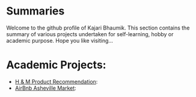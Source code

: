 # Summaries

Welcome to the github profile of Kajari Bhaumik. This section contains the summary of various projects undertaken for self-learning, hobby or academic purpose. Hope you like visiting...

# Academic Projects:

- [H & M Product Recommendation](https://github.com/KajariBhaumik/HnM_Product_Recommendation/blob/main/README.md):
- [AirBnb Asheville Market](https://github.com/KajariBhaumik/AirBnb_Market_Analysis): 
